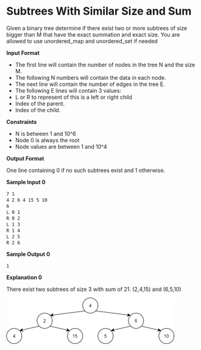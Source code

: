 # Subtrees With Similar Size and Sum

Given a binary tree determine if there exist two or more subtrees of size bigger than M that have the exact summation and exact size. You are allowed to use unordered_map and unordered_set if needed

**Input Format**

- The first line will contain the number of nodes in the tree N and the size M.
- The following N numbers will contain the data in each node.
- The next line will contain the number of edges in the tree E.
- The following E lines will contain 3 values:
- L or R to represent of this is a left or right child
- Index of the parent.
- Index of the child.

**Constraints**

- N is between 1 and 10^6
- Node 0 is always the root
- Node values are between 1 and 10^4


**Output Format**

One line containing 0 if no such subtrees exist and 1 otherwise.



**Sample Input 0**
```
7 1
4 2 6 4 15 5 10
6
L 0 1
R 0 2
L 1 3
R 1 4
L 2 5
R 2 6
```
**Sample Output 0**
```
1
```

**Explanation 0**

There exist two subtrees of size 3 with sum of 21. (2,4,15) and (6,5,10)

![img.png](img.png)

